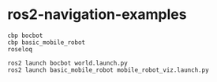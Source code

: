 # ros2-navigation-examples


```
cbp bocbot
cbp basic_mobile_robot
roseloq

ros2 launch bocbot world.launch.py
ros2 launch basic_mobile_robot mobile_robot_viz.launch.py


```